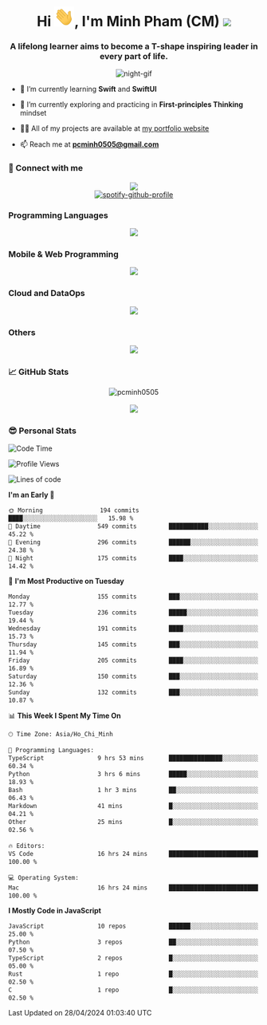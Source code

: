 <h1 align="center">Hi <img src="https://raw.githubusercontent.com/ABSphreak/ABSphreak/master/gifs/Hi.gif" width="40px" />, I'm Minh Pham (CM) <img src="https://media.giphy.com/media/1ynCEtlgMPAeNAqdnu/giphy.gif" width="20px" /> </h1>
<h3 align="center">A lifelong learner aims to become a T-shape inspiring leader in every part of life.</h3>

<p align="center">
  <img src="https://media.giphy.com/media/xUA7bdpLxQhsSQdyog/giphy.gif" alt="night-gif" height="200em"/>
</p>

- 🌱 I’m currently learning **Swift** and **SwiftUI**

- 🔭 I’m currently exploring and practicing in **First-principles Thinking** mindset

- 👨‍💻 All of my projects are available at [my portfolio website](https://pcminh0505.vercel.app/)

- 📫 Reach me at **pcminh0505@gmail.com**


<h3 align="left">🧬 Connect with me</h3>
<p align="center">
<a href="https://linkedin.com/in/pcminh0505" target="blank"><img align="center" src="https://img.shields.io/badge/linkedin-%230077B5.svg?style=for-the-badge&logo=linkedin&logoColor=white" /></a>
<br/>
<a href="https://spotify-github-profile.vercel.app/api/view?uid=217d5ndg2rakxarcnspwomj7q&redirect=true">
  <img height="350em" src="https://spotify-github-profile.vercel.app/api/view?uid=217d5ndg2rakxarcnspwomj7q&cover_image=true&theme=default&bar_color_cover=true" alt="spotify-github-profile" />
</a>
</p>

<h3 align="left">Programming Languages</h3>
<p align="center">
  <a href="https://skillicons.dev">
    <img src="https://skillicons.dev/icons?i=py,ts,go,rust,java,swift,dart,solidity,cpp" />
  </a>
</p>

<h3 align="left">Mobile & Web Programming</h3>
<p align="center">
  <a href="https://skillicons.dev">
    <img src="https://skillicons.dev/icons?i=react,nextjs,flutter,graphql,fastapi,nodejs,spring,postgres,mongodb" />
  </a>
</p>

<h3 align="left">Cloud and DataOps</h3>
<p align="center">
  <a href="https://skillicons.dev">
     <img src="https://skillicons.dev/icons?i=aws,firebase,gcp,supabase,vercel,docker,kafka,redis,cassandra" />
  </a>
</p>

<h3 align="left">Others</h3>
<p align="center">
  <a href="https://skillicons.dev">
    <img src="https://skillicons.dev/icons?i=apple,anaconda,vscode,figma,postman,notion,obsidian" />
  </a>
</p>

<h3 align="left">📈 GitHub Stats</h3>

<p align="center">
<img height="180em" src="https://github-readme-stats.vercel.app/api?username=pcminh0505&count_private=true&show_icons=true&include_all_commits=true&theme=ayu-mirage&show_icons=true&locale=en" alt="pcminh0505" />
<br/><br/>
<img src="https://github-profile-trophy.vercel.app/?username=pcminh0505&theme=onedark&rank=SECRET,SSS,SS,S,AAA,AA,A&column=3" />
</p>

<h3 align="left">😎 Personal Stats</h3>

<!--START_SECTION:waka-->
![Code Time](http://img.shields.io/badge/Code%20Time-1%2C230%20hrs%2046%20mins-blue)

![Profile Views](http://img.shields.io/badge/Profile%20Views-0-blue)

![Lines of code](https://img.shields.io/badge/From%20Hello%20World%20I%27ve%20Written-10.0%20million%20lines%20of%20code-blue)

**I'm an Early 🐤** 

```text
🌞 Morning                194 commits         ████░░░░░░░░░░░░░░░░░░░░░   15.98 % 
🌆 Daytime                549 commits         ███████████░░░░░░░░░░░░░░   45.22 % 
🌃 Evening                296 commits         ██████░░░░░░░░░░░░░░░░░░░   24.38 % 
🌙 Night                  175 commits         ████░░░░░░░░░░░░░░░░░░░░░   14.42 % 
```
📅 **I'm Most Productive on Tuesday** 

```text
Monday                   155 commits         ███░░░░░░░░░░░░░░░░░░░░░░   12.77 % 
Tuesday                  236 commits         █████░░░░░░░░░░░░░░░░░░░░   19.44 % 
Wednesday                191 commits         ████░░░░░░░░░░░░░░░░░░░░░   15.73 % 
Thursday                 145 commits         ███░░░░░░░░░░░░░░░░░░░░░░   11.94 % 
Friday                   205 commits         ████░░░░░░░░░░░░░░░░░░░░░   16.89 % 
Saturday                 150 commits         ███░░░░░░░░░░░░░░░░░░░░░░   12.36 % 
Sunday                   132 commits         ███░░░░░░░░░░░░░░░░░░░░░░   10.87 % 
```


📊 **This Week I Spent My Time On** 

```text
🕑︎ Time Zone: Asia/Ho_Chi_Minh

💬 Programming Languages: 
TypeScript               9 hrs 53 mins       ███████████████░░░░░░░░░░   60.34 % 
Python                   3 hrs 6 mins        █████░░░░░░░░░░░░░░░░░░░░   18.93 % 
Bash                     1 hr 3 mins         ██░░░░░░░░░░░░░░░░░░░░░░░   06.43 % 
Markdown                 41 mins             █░░░░░░░░░░░░░░░░░░░░░░░░   04.21 % 
Other                    25 mins             █░░░░░░░░░░░░░░░░░░░░░░░░   02.56 % 

🔥 Editors: 
VS Code                  16 hrs 24 mins      █████████████████████████   100.00 % 

💻 Operating System: 
Mac                      16 hrs 24 mins      █████████████████████████   100.00 % 
```

**I Mostly Code in JavaScript** 

```text
JavaScript               10 repos            ██████░░░░░░░░░░░░░░░░░░░   25.00 % 
Python                   3 repos             ██░░░░░░░░░░░░░░░░░░░░░░░   07.50 % 
TypeScript               2 repos             █░░░░░░░░░░░░░░░░░░░░░░░░   05.00 % 
Rust                     1 repo              █░░░░░░░░░░░░░░░░░░░░░░░░   02.50 % 
C                        1 repo              █░░░░░░░░░░░░░░░░░░░░░░░░   02.50 % 
```




 Last Updated on 28/04/2024 01:03:40 UTC
<!--END_SECTION:waka-->

